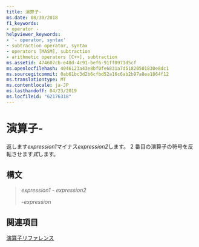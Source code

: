 ```yaml
---
title: 演算子-
ms.date: 08/30/2018
f1_keywords:
- operator -
helpviewer_keywords:
- '- operator, syntax'
- subtraction operator, syntax
- operators [MASM], subtraction
- arithmetic operators [C++], subtraction
ms.assetid: 474607cb-e48d-4c91-bef6-91ff0971d5cf
ms.openlocfilehash: 4046123a43e8bf0fe6831a7d51820501830e8dc1
ms.sourcegitcommit: 0ab61bc3d2b6cfbd52a16c6ab2b97a8ea1864f12
ms.translationtype: MT
ms.contentlocale: ja-JP
ms.lasthandoff: 04/23/2019
ms.locfileid: "62176318"
---
```

# <a name="operator--"></a>演算子-

返します*expression1*マイナス*expression2*します。 2 番目の演算子の符号を反転させます*式*します。

## <a name="syntax"></a>構文

> *expression1* - *expression2*
>
> -*expression*

## <a name="see-also"></a>関連項目

[演算子リファレンス](../../assembler/masm/operators-reference.md)<br/>